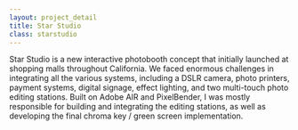 ```yaml
---
layout: project_detail
title: Star Studio
class: starstudio
---
```


Star Studio is a new interactive photobooth concept that initially launched at shopping malls throughout California. We faced enormous challenges in integrating all the various systems, including a DSLR camera, photo printers, payment systems, digital signage, effect lighting, and two multi-touch photo editing stations. Built on Adobe AIR and PixelBender, I was mostly responsible for building and integrating the editing stations, as well as developing the final chroma key / green screen implementation.

<div class="videoWrapper" data-vimeoid="52097386"><!-- vimeo --></div>
